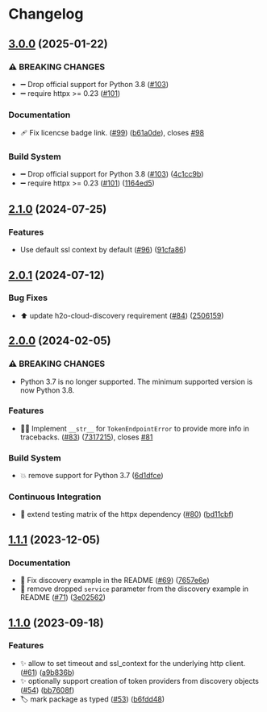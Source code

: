 # Changelog

## [3.0.0](https://github.com/h2oai/authn-py/compare/v2.1.0...v3.0.0) (2025-01-22)


### ⚠ BREAKING CHANGES

* ➖ Drop official support for Python 3.8 ([#103](https://github.com/h2oai/authn-py/issues/103))
* ➖ require httpx >= 0.23 ([#101](https://github.com/h2oai/authn-py/issues/101))

### Documentation

* 🩹 Fix licencse badge link. ([#99](https://github.com/h2oai/authn-py/issues/99)) ([b61a0de](https://github.com/h2oai/authn-py/commit/b61a0deacf3a5c4ceb2ce6b903a4d124626ace4b)), closes [#98](https://github.com/h2oai/authn-py/issues/98)


### Build System

* ➖ Drop official support for Python 3.8 ([#103](https://github.com/h2oai/authn-py/issues/103)) ([4c1cc9b](https://github.com/h2oai/authn-py/commit/4c1cc9bdbe33847418dbe8e3b71c6142e0f28f93))
* ➖ require httpx &gt;= 0.23 ([#101](https://github.com/h2oai/authn-py/issues/101)) ([1164ed5](https://github.com/h2oai/authn-py/commit/1164ed5669512328ec8829483a9f98df65e7ce96))

## [2.1.0](https://github.com/h2oai/authn-py/compare/v2.0.1...v2.1.0) (2024-07-25)


### Features

* Use default ssl context by default ([#96](https://github.com/h2oai/authn-py/issues/96)) ([91cfa86](https://github.com/h2oai/authn-py/commit/91cfa86c701b5fa2fc8555919ba8543b9f0fa184))

## [2.0.1](https://github.com/h2oai/authn-py/compare/v2.0.0...v2.0.1) (2024-07-12)


### Bug Fixes

* :arrow_up: update h2o-cloud-discovery requirement ([#84](https://github.com/h2oai/authn-py/issues/84)) ([2506159](https://github.com/h2oai/authn-py/commit/250615916f00df44c147920774e65577fdeaf0f2))

## [2.0.0](https://github.com/h2oai/authn-py/compare/v1.1.1...v2.0.0) (2024-02-05)


### ⚠ BREAKING CHANGES

* Python 3.7 is no longer supported. The minimum supported version is now Python 3.8.

### Features

* 🧑‍💻 Implement `__str__` for `TokenEndpointError` to provide more info in tracebacks. ([#83](https://github.com/h2oai/authn-py/issues/83)) ([7317215](https://github.com/h2oai/authn-py/commit/7317215ba82e8b430207b1b936229f31b866b68b)), closes [#81](https://github.com/h2oai/authn-py/issues/81)


### Build System

* 💥 remove support for Python 3.7 ([6d1dfce](https://github.com/h2oai/authn-py/commit/6d1dfced40263e88ecb496f06842ecf1980c14fa))


### Continuous Integration

* 👷 extend testing matrix of the httpx dependency ([#80](https://github.com/h2oai/authn-py/issues/80)) ([bd11cbf](https://github.com/h2oai/authn-py/commit/bd11cbfc63fd41069de90ea610cd46d346e85ad0))

## [1.1.1](https://github.com/h2oai/authn-py/compare/v1.1.0...v1.1.1) (2023-12-05)


### Documentation

* 📝 Fix discovery example in the README ([#69](https://github.com/h2oai/authn-py/issues/69)) ([7657e6e](https://github.com/h2oai/authn-py/commit/7657e6ed7540113ca6310cb765af285a4944c82a))
* 📝 remove dropped `service` parameter from the discovery example in README ([#71](https://github.com/h2oai/authn-py/issues/71)) ([3e02562](https://github.com/h2oai/authn-py/commit/3e02562c6b5413af8519509c8901f6c7829ea119))

## [1.1.0](https://github.com/h2oai/authn-py/compare/v1.0.0...v1.1.0) (2023-09-18)


### Features

* ✨ allow to set timeout and ssl_context for the underlying http client. ([#61](https://github.com/h2oai/authn-py/issues/61)) ([a9b836b](https://github.com/h2oai/authn-py/commit/a9b836bd4398a7fd775b7e49d90cee64de99f270))
* ✨ optionally support creation of token providers from discovery objects ([#54](https://github.com/h2oai/authn-py/issues/54)) ([bb7608f](https://github.com/h2oai/authn-py/commit/bb7608f620f136fe6b1a2210e0f71d798f685a37))
* 🏷️ mark package as typed ([#53](https://github.com/h2oai/authn-py/issues/53)) ([b6fdd48](https://github.com/h2oai/authn-py/commit/b6fdd48b21f62225be0204fc8649f21c0666a09f))
